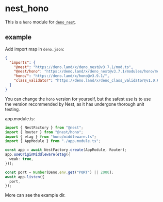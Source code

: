 # nest_hono

This is a `hono` module for [`deno_nest`](https://deno.land/x/deno_nest).

## example

Add import map in `deno.json`:

```json
{
  "imports": {
    "@nest": "https://deno.land/x/deno_nest@v3.7.1/mod.ts",
    "@nest/hono": "https://deno.land/x/deno_nest@v3.7.1/modules/hono/mod.ts",
    "hono/": "https://deno.land/x/hono@v3.9.1/",
    "class_validator": "https://deno.land/x/deno_class_validator@v1.0.0/mod.ts"
  }
}
```

You can change the `hono` version for yourself, but the safest use is to use the
version recommended by Nest, as it has undergone thorough unit testing.

app.module.ts:

```typescript
import { NestFactory } from "@nest";
import { Router } from "@nest/hono";
import { etag } from "hono/middleware.ts";
import { AppModule } from "./app.module.ts";

const app = await NestFactory.create(AppModule, Router);
app.useOriginMiddleware(etag({
  weak: true,
}));

const port = Number(Deno.env.get("PORT") || 2000);
await app.listen({
  port,
});
```

More can see the example dir.
